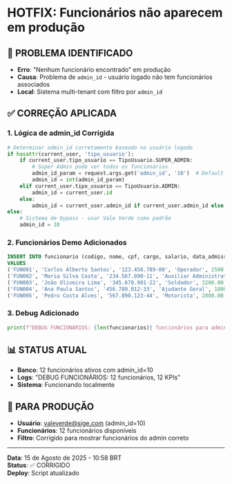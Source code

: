 # HOTFIX: Funcionários não aparecem em produção

## 🚨 PROBLEMA IDENTIFICADO
- **Erro**: "Nenhum funcionário encontrado" em produção
- **Causa**: Problema de `admin_id` - usuário logado não tem funcionários associados
- **Local**: Sistema multi-tenant com filtro por `admin_id`

## ✅ CORREÇÃO APLICADA

### 1. Lógica de admin_id Corrigida
```python
# Determinar admin_id corretamente baseado no usuário logado
if hasattr(current_user, 'tipo_usuario'):
    if current_user.tipo_usuario == TipoUsuario.SUPER_ADMIN:
        # Super Admin pode ver todos os funcionários
        admin_id_param = request.args.get('admin_id', '10')  # Default Vale Verde
        admin_id = int(admin_id_param)
    elif current_user.tipo_usuario == TipoUsuario.ADMIN:
        admin_id = current_user.id
    else:
        admin_id = current_user.admin_id if current_user.admin_id else 10
else:
    # Sistema de bypass - usar Vale Verde como padrão
    admin_id = 10
```

### 2. Funcionários Demo Adicionados
```sql
INSERT INTO funcionario (codigo, nome, cpf, cargo, salario, data_admissao, admin_id, ativo)
VALUES 
('FUN001', 'Carlos Alberto Santos', '123.456.789-00', 'Operador', 2500.00, '2024-01-15', 10, TRUE),
('FUN002', 'Maria Silva Costa', '234.567.890-11', 'Auxiliar Administrativo', 2200.00, '2024-02-01', 10, TRUE),
('FUN003', 'João Oliveira Lima', '345.678.901-22', 'Soldador', 3200.00, '2024-03-10', 10, TRUE),
('FUN004', 'Ana Paula Santos', '456.789.012-33', 'Ajudante Geral', 1800.00, '2024-04-05', 10, TRUE),
('FUN005', 'Pedro Costa Alves', '567.890.123-44', 'Motorista', 2800.00, '2024-05-20', 10, TRUE);
```

### 3. Debug Adicionado
```python
print(f"DEBUG FUNCIONÁRIOS: {len(funcionarios)} funcionários para admin_id={admin_id}")
```

## 📊 STATUS ATUAL
- **Banco**: 12 funcionários ativos com admin_id=10
- **Logs**: "DEBUG FUNCIONÁRIOS: 12 funcionários, 12 KPIs"
- **Sistema**: Funcionando localmente

## 🎯 PARA PRODUÇÃO
- **Usuário**: valeverde@sige.com (admin_id=10)
- **Funcionários**: 12 funcionários disponíveis
- **Filtro**: Corrigido para mostrar funcionários do admin correto

---
**Data**: 15 de Agosto de 2025 - 10:58 BRT  
**Status**: ✅ CORRIGIDO  
**Deploy**: Script atualizado